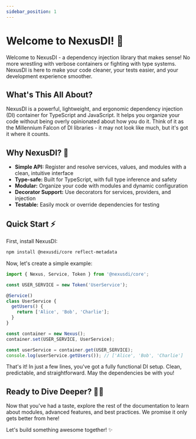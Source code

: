 ```yaml
---
sidebar_position: 1
---
```


# Welcome to NexusDI! 🎉

Welcome to NexusDI - a dependency injection library that makes sense! No more wrestling with verbose containers or fighting with type systems. NexusDI is here to make your code cleaner, your tests easier, and your development experience smoother.

## What's This All About?

NexusDI is a powerful, lightweight, and ergonomic dependency injection (DI) container for TypeScript and JavaScript. It helps you organize your code without being overly opinionated about how you do it. Think of it as the Millennium Falcon of DI libraries - it may not look like much, but it's got it where it counts.

## Why NexusDI? 🚀

- **Simple API:** Register and resolve services, values, and modules with a clean, intuitive interface
- **Type-safe:** Built for TypeScript, with full type inference and safety
- **Modular:** Organize your code with modules and dynamic configuration
- **Decorator Support:** Use decorators for services, providers, and injection
- **Testable:** Easily mock or override dependencies for testing

## Quick Start ⚡

First, install NexusDI:

```bash
npm install @nexusdi/core reflect-metadata
```

Now, let's create a simple example:

```typescript
import { Nexus, Service, Token } from '@nexusdi/core';

const USER_SERVICE = new Token('UserService');

@Service()
class UserService {
  getUsers() {
    return ['Alice', 'Bob', 'Charlie'];
  }
}

const container = new Nexus();
container.set(USER_SERVICE, UserService);

const userService = container.get(USER_SERVICE);
console.log(userService.getUsers()); // ['Alice', 'Bob', 'Charlie']
```

That's it! In just a few lines, you've got a fully functional DI setup. Clean, predictable, and straightforward. May the dependencies be with you!

## Ready to Dive Deeper? 🏊‍♂️

Now that you've had a taste, explore the rest of the documentation to learn about modules, advanced features, and best practices. We promise it only gets better from here!

Let's build something awesome together! ✨
